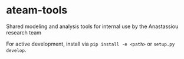 # ateam-tools
Shared modeling and analysis tools for internal use by the Anastassiou research team

For active development, install via `pip install -e <path>` or `setup.py develop`.